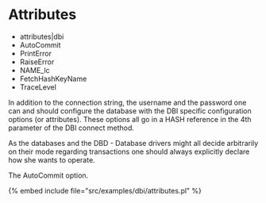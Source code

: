 # Attributes

* attributes|dbi
* AutoCommit
* PrintError
* RaiseError
* NAME_lc
* FetchHashKeyName
* TraceLevel


In addition to the connection string, the username and the password one can
and should configure the database with the DBI specific configuration options
(or attributes).
These options all go in a HASH reference in the 4th parameter of the
DBI connect method.


As the databases and the DBD - Database drivers might all decide
arbitrarily on their mode regarding transactions one should always
explicitly declare how she wants to operate.


The AutoCommit option.

{% embed include file="src/examples/dbi/attributes.pl" %}


